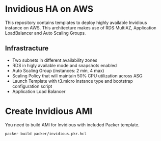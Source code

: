 # Invidious HA on AWS
This repository contains templates to deploy highly available Invidious instance on AWS. This architecture makes use of RDS MultiAZ, Application LoadBalancer and Auto Scaling Groups.

## Infrastracture
- Two subnets in different availability zones
- RDS in higly available mode and snapshots enabled
- Auto Scaling Group (instances: 2 min, 4 max)
- Scaling Policy that will maintain 50% CPU utilization across ASG
- Launch Template with t3.micro instance type and bootstrap configuration script
- Application Load Balancer

# Create Invidious AMI
You need to build AMI for Invidious with included Packer template.
```
packer build packer/invidious.pkr.hcl
```